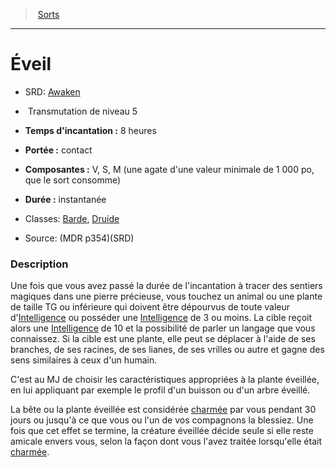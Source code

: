 ﻿---
!SpellItem
Name: Éveil
AltName: '[Awaken](srd_spells_awaken.md)'
Type: Transmutation
Level: 5
CastingTime: 8 heures
Range: contact
Components: V, S, M (une agate d'une valeur minimale de 1 000 po, que le sort consomme)
Duration: instantanée
Classes: '[Barde](hd_bard.md), [Druide](hd_druid.md)'
Family: SpellHD
Source: (MDR p354)(SRD)
Id: spells_hd.md#Éveil
ParentLink: spells_hd.md#sorts
ParentName: Sorts
NameLevel: 1
Attributes:
  Name: Éveil
  Markdown: >+
    # <!--Name-->Éveil<!--/Name-->


    - SRD: <!--AltName-->[Awaken](srd_spells_awaken.md)<!--/AltName-->


    -  <!--Type-->Transmutation<!--/Type--> de niveau <!--Level-->5<!--/Level-->


    - **Temps d'incantation :** <!--CastingTime-->8 heures<!--/CastingTime-->


    - **Portée :** <!--Range-->contact<!--/Range-->


    - **Composantes :** <!--Components-->V, S, M (une agate d'une valeur minimale de 1 000 po, que le sort consomme)<!--/Components-->


    - **Durée :** <!--Duration-->instantanée<!--/Duration-->


    - Classes: <!--Classes-->[Barde](hd_bard.md), [Druide](hd_druid.md)<!--/Classes-->


    - Source: <!--Source-->(MDR p354)(SRD)<!--/Source-->


    ### Description


    Une fois que vous avez passé la durée de l'incantation à tracer des sentiers magiques dans une pierre précieuse, vous touchez un animal ou une plante de taille TG ou inférieure qui doivent être dépourvus de toute valeur d'[Intelligence](hd_abilities_intelligence.md) ou posséder une [Intelligence](hd_abilities_intelligence.md) de 3 ou moins. La cible reçoit alors une [Intelligence](hd_abilities_intelligence.md) de 10 et la possibilité de parler un langage que vous connaissez. Si la cible est une plante, elle peut se déplacer à l'aide de ses branches, de ses racines, de ses lianes, de ses vrilles ou autre et gagne des sens similaires à ceux d'un humain.


    C'est au MJ de choisir les caractéristiques appropriées à la plante éveillée, en lui appliquant par exemple le profil d'un buisson ou d'un arbre éveillé.


    La bête ou la plante éveillée est considérée [charmée](hd_conditions_charme.md) par vous pendant 30 jours ou jusqu'à ce que vous ou l'un de vos compagnons la blessiez. Une fois que cet effet se termine, la créature éveillée décide seule si elle reste amicale envers vous, selon la façon dont vous l'avez traitée lorsqu'elle était [charmée](hd_conditions_charme.md).

  AltName: '[Awaken](srd_spells_awaken.md)'
  Type: Transmutation
  Level: 5
  CastingTime: 8 heures
  Range: contact
  Components: V, S, M (une agate d'une valeur minimale de 1 000 po, que le sort consomme)
  Duration: instantanée
  Classes: '[Barde](hd_bard.md), [Druide](hd_druid.md)'
  Source: (MDR p354)(SRD)
AttributesDictionary: >+
  Name: Éveil

  Markdown: >+

    # <!--Name-->Éveil<!--/Name-->





    - SRD: <!--AltName-->[Awaken](srd_spells_awaken.md)<!--/AltName-->





    -  <!--Type-->Transmutation<!--/Type--> de niveau <!--Level-->5<!--/Level-->





    - **Temps d'incantation :** <!--CastingTime-->8 heures<!--/CastingTime-->





    - **Portée :** <!--Range-->contact<!--/Range-->





    - **Composantes :** <!--Components-->V, S, M (une agate d'une valeur minimale de 1 000 po, que le sort consomme)<!--/Components-->





    - **Durée :** <!--Duration-->instantanée<!--/Duration-->





    - Classes: <!--Classes-->[Barde](hd_bard.md), [Druide](hd_druid.md)<!--/Classes-->





    - Source: <!--Source-->(MDR p354)(SRD)<!--/Source-->





    ### Description





    Une fois que vous avez passé la durée de l'incantation à tracer des sentiers magiques dans une pierre précieuse, vous touchez un animal ou une plante de taille TG ou inférieure qui doivent être dépourvus de toute valeur d'[Intelligence](hd_abilities_intelligence.md) ou posséder une [Intelligence](hd_abilities_intelligence.md) de 3 ou moins. La cible reçoit alors une [Intelligence](hd_abilities_intelligence.md) de 10 et la possibilité de parler un langage que vous connaissez. Si la cible est une plante, elle peut se déplacer à l'aide de ses branches, de ses racines, de ses lianes, de ses vrilles ou autre et gagne des sens similaires à ceux d'un humain.





    C'est au MJ de choisir les caractéristiques appropriées à la plante éveillée, en lui appliquant par exemple le profil d'un buisson ou d'un arbre éveillé.





    La bête ou la plante éveillée est considérée [charmée](hd_conditions_charme.md) par vous pendant 30 jours ou jusqu'à ce que vous ou l'un de vos compagnons la blessiez. Une fois que cet effet se termine, la créature éveillée décide seule si elle reste amicale envers vous, selon la façon dont vous l'avez traitée lorsqu'elle était [charmée](hd_conditions_charme.md).



  AltName: '[Awaken](srd_spells_awaken.md)'

  Type: Transmutation

  Level: 5

  CastingTime: 8 heures

  Range: contact

  Components: V, S, M (une agate d'une valeur minimale de 1 000 po, que le sort consomme)

  Duration: instantanée

  Classes: '[Barde](hd_bard.md), [Druide](hd_druid.md)'

  Source: (MDR p354)(SRD)

---
> [Sorts](hd_spells.md)

---

# Éveil

- SRD: [Awaken](srd_spells_awaken.md)

-  Transmutation de niveau 5

- **Temps d'incantation :** 8 heures

- **Portée :** contact

- **Composantes :** V, S, M (une agate d'une valeur minimale de 1 000 po, que le sort consomme)

- **Durée :** instantanée

- Classes: [Barde](hd_bard.md), [Druide](hd_druid.md)

- Source: (MDR p354)(SRD)

### Description

Une fois que vous avez passé la durée de l'incantation à tracer des sentiers magiques dans une pierre précieuse, vous touchez un animal ou une plante de taille TG ou inférieure qui doivent être dépourvus de toute valeur d'[Intelligence](hd_abilities_intelligence.md) ou posséder une [Intelligence](hd_abilities_intelligence.md) de 3 ou moins. La cible reçoit alors une [Intelligence](hd_abilities_intelligence.md) de 10 et la possibilité de parler un langage que vous connaissez. Si la cible est une plante, elle peut se déplacer à l'aide de ses branches, de ses racines, de ses lianes, de ses vrilles ou autre et gagne des sens similaires à ceux d'un humain.

C'est au MJ de choisir les caractéristiques appropriées à la plante éveillée, en lui appliquant par exemple le profil d'un buisson ou d'un arbre éveillé.

La bête ou la plante éveillée est considérée [charmée](hd_conditions_charme.md) par vous pendant 30 jours ou jusqu'à ce que vous ou l'un de vos compagnons la blessiez. Une fois que cet effet se termine, la créature éveillée décide seule si elle reste amicale envers vous, selon la façon dont vous l'avez traitée lorsqu'elle était [charmée](hd_conditions_charme.md).

